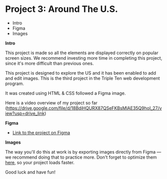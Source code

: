# Project 3: Around The U.S.

- Intro
- Figma
- Images

**Intro**

This project is made so all the elements are displayed correctly on popular screen sizes. We recommend investing more time in completing this project, since it's more difficult than previous ones.

This project is designed to explore the US and it has been enabled to add and edit images. This is the third project in the Triple Ten web development program.

It was created using HTML & CSS followed a Figma image.

Here is a video overview of my project so far (https://drive.google.com/file/d/18BdiHQURX87QSeFKBsMlAE35Q9hoI_27/view?usp=drive_link)

**Figma**

- [Link to the project on Figma](https://www.figma.com/file/ii4xxsJ0ghevUOcssTlHZv/Sprint-3%3A-Around-the-US?node-id=0%3A1)

**Images**

The way you'll do this at work is by exporting images directly from Figma — we recommend doing that to practice more. Don't forget to optimize them [here](https://tinypng.com/), so your project loads faster.

Good luck and have fun!

